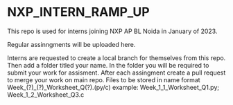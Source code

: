 # NXP_INTERN_RAMP_UP

This repo is used for interns joining NXP AP BL Noida in January of 2023. 

Regular assinngments will be uploaded here.

Interns are requested to create a local branch for themselves from this repo.
Then add a folder titled your name. In the folder you will be required to submit your work for assisment. 
After each assingment create a pull request to merge your work on main repo.
Files to be stored in name format Week_(?)_(?)_Worksheet_Q(?).(py/c)
      example: Week_1_1_Worksheet_Q1.py;  Week_1_2_Worksheet_Q3.c 
